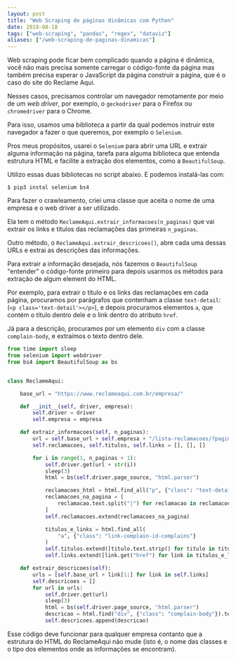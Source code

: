 ```yaml
---
layout: post
title: "Web Scraping de páginas dinâmicas com Python"
date: 2019-08-18
tags: ["web-scraping", "pandas", "regex", "dataviz"]
aliases: ["/web-scraping-de-paginas-dinamicas"]
---
```


Web scraping pode ficar bem complicado quando a página é dinâmica, você não mais
precisa somente carregar o código-fonte da página mas também precisa esperar o
JavaScript da página construir a página, que é o caso do site do Reclame Aqui.

Nesses casos, precisamos controlar um navegador remotamente por meio de um _web
driver_, por exemplo, o `geckodriver` para o Firefox ou `chromedriver` para o
Chrome.

Para isso, usamos uma biblioteca a partir da qual podemos instruir este
navegador a fazer o que queremos, por exemplo o `Selenium`.

Pros meus propósitos, usarei o `Selenium` para abrir uma URL e extrair alguma
informação na página, tarefa para alguma biblioteca que entenda estrutura HTML e
facilite a extração dos elementos, como a `BeautifulSoup`.

Utilizo essas duas bibliotecas no script abaixo. E podemos instalá-las com:

```shell-session
$ pip3 instal selenium bs4
```

Para fazer o crawleamento, criei uma classe que aceita o nome de uma empresa e o
web driver a ser utilizado.

Ela tem o método `ReclameAqui.extrair_informacoes(n_paginas)` que vai extrair os
links e títulos das reclamações das primeiras `n_paginas`.

Outro método, o `ReclameAqui.extrair_descricoes()`, abre cada uma dessas URLs e
extrai as descrições das informações.

Para extrair a informação desejada, nós fazemos o `BeautifulSoup` "entender" o
código-fonte primeiro para depois usarmos os métodos para extração de algum
element do HTML.

Por exemplo, para extrair o título e os links das reclamações em cada página,
procuramos por parágrafos que contenham a classe `text-detail`:
(`<p class='text-detail'></p>`), e depois procuramos elementos `a`, que contém o
título dentro dele e o link dentro do atributo `href`.

Já para a descrição, procuramos por um elemento `div` com a classe
`complain-body`, e extraímos o texto dentro dele.

```python
from time import sleep
from selenium import webdriver
from bs4 import BeautifulSoup as bs


class ReclameAqui:

    base_url = "https://www.reclameaqui.com.br/empresa/"

    def __init__(self, driver, empresa):
        self.driver = driver
        self.empresa = empresa

    def extrair_informacoes(self, n_paginas):
        url = self.base_url + self.empresa + "/lista-reclamacoes/?pagina="
        self.reclamacoes, self.titulos, self.links = [], [], []

        for i in range(1, n_paginas + 1):
            self.driver.get(url + str(i))
            sleep(3)
            html = bs(self.driver.page_source, "html.parser")

            reclamacoes_html = html.find_all("p", {"class": "text-detail"})
            reclamacoes_na_pagina = [
                reclamacao.text.split("|") for reclamacao in reclamacoes_html
            ]
            self.reclamacoes.extend(reclamacoes_na_pagina)

            titulos_e_links = html.find_all(
                "a", {"class": "link-complain-id-complains"}
            )
            self.titulos.extend([titulo.text.strip() for titulo in titulos_e_links])
            self.links.extend([link.get("href") for link in titulos_e_links])

    def extrair_descricoes(self):
        urls = [self.base_url + link[1:] for link in self.links]
        self.descricoes = []
        for url in urls:
            self.driver.get(url)
            sleep(3)
            html = bs(self.driver.page_source, "html.parser")
            descricao = html.find("div", {"class": "complain-body"}).text.strip()
            self.descricoes.append(descricao)
```

Esse código deve funcionar para qualquer empresa contanto que a estrutura do
HTML do ReclameAqui não mude (isto é, o nome das classes e o tipo dos elementos
onde as informações se encontram).
